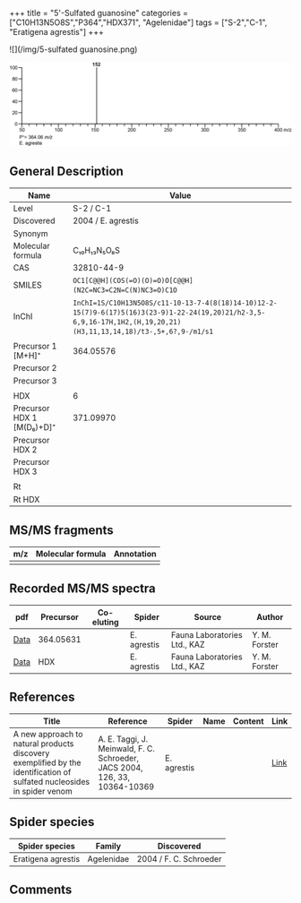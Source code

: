 +++
title = "5'-Sulfated guanosine"
categories = ["C10H13N5O8S","P364","HDX371",
"Agelenidae"]
tags = ["S-2","C-1",
"Eratigena agrestis"]
+++

![](/img/5-sulfated guanosine.png)

![](/img_MSMS/364_5-sulfated-guanosine_Ea.png?classes=border)

## General Description

| Name                      | Value              |
|---------------------------|--------------------|
| Level                     | S-2 / C-1          |
| Discovered                | 2004 / E. agrestis |
| Synonym                   |                    |
| Molecular formula         | C₁₀H₁₃N₅O₈S        |
| CAS                       | 32810-44-9         |
| SMILES | `OC1[C@@H](COS(=O)(O)=O)O[C@@H](N2C=NC3=C2N=C(N)NC3=O)C1O`  |
| InChI  | `InChI=1S/C10H13N5O8S/c11-10-13-7-4(8(18)14-10)12-2-15(7)9-6(17)5(16)3(23-9)1-22-24(19,20)21/h2-3,5-6,9,16-17H,1H2,(H,19,20,21)(H3,11,13,14,18)/t3-,5+,6?,9-/m1/s1`  |
|                           |                    |
| Precursor 1 [M+H]⁺        | 364.05576                             |
| Precursor 2               |                                       |
| Precursor 3               |                                       |
|                           |                                       |
| HDX                       | 6                                     |
| Precursor HDX 1 [M(D₆)+D]⁺ | 371.09970                             |
| Precursor HDX 2           |                    |
| Precursor HDX 3           |                    |
|                           |                    |
| Rt                        |                    |
| Rt HDX                    |                    |

## MS/MS fragments

| m/z | Molecular formula | Annotation |
|-----|-------------------|------------|
|     |                   |            |

## Recorded MS/MS spectra

| pdf                                                     | Precursor | Co-eluting | Spider      | Source                       | Author        |
|---------------------------------------------------------|-----------|------------|-------------|------------------------------|---------------|
| [Data](/pdf/E-agrestis/364_5-sulfated-guanosine_Ea.pdf) | 364.05631 |            | E. agrestis | Fauna Laboratories Ltd., KAZ | Y. M. Forster |
| [Data](/pdf/E-agrestis/364_5-sulfated-guanosine_Ea_HDX.pdf) | HDX |            | E. agrestis | Fauna Laboratories Ltd., KAZ | Y. M. Forster |

## References

| Title                                                                                                                  | Reference                                                                  | Spider      | Name | Content | Link                                                   |
|------------------------------------------------------------------------------------------------------------------------|----------------------------------------------------------------------------|-------------|------|---------|--------------------------------------------------------|
| A new approach to natural products discovery exemplified by the identification of sulfated nucleosides in spider venom | A. E. Taggi, J. Meinwald, F. C. Schroeder, JACS 2004, 126, 33, 10364-10369 | E. agrestis |      |         | [Link](https://pubs.acs.org/doi/abs/10.1021/ja047416n) |

## Spider species

| Spider species     | Family       | Discovered             |
|--------------------|--------------|------------------------|
| Eratigena agrestis | Agelenidae | 2004 / F. C. Schroeder |

## Comments